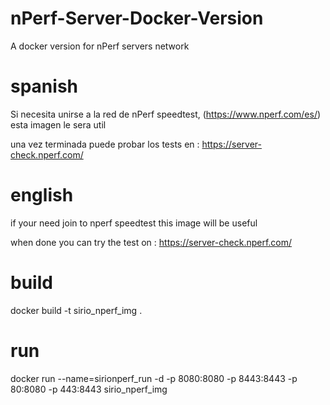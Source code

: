 # nPerf-Server-Docker-Version
A docker version for nPerf servers network


# spanish
Si necesita unirse a la red de nPerf speedtest, (https://www.nperf.com/es/)
esta imagen le sera util

una vez terminada puede probar los tests en  : 
https://server-check.nperf.com/

# english
if your need join to nperf speedtest
this image will be useful

when done you can try the test on : 
https://server-check.nperf.com/


# build 
docker  build  -t  sirio_nperf_img  .

# run
docker run --name=sirionperf_run -d -p 8080:8080 -p 8443:8443 -p 80:8080 -p 443:8443  sirio_nperf_img 


